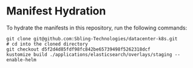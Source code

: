 # Manifest Hydration

To hydrate the manifests in this repository, run the following commands:

```shell
git clone git@github.com:Sbling-Technologies/datacenter-k8s.git
# cd into the cloned directory
git checkout d5f2d4d85fdf98fc842be65739498f5262318dcf
kustomize build ./applications/elasticsearch/overlays/staging --enable-helm
```
